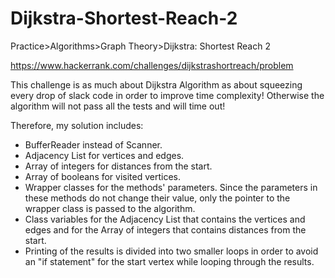 # Dijkstra-Shortest-Reach-2

Practice>Algorithms>Graph Theory>Dijkstra: Shortest Reach 2

https://www.hackerrank.com/challenges/dijkstrashortreach/problem

This challenge is as much about Dijkstra Algorithm as about squeezing every drop of slack code in order to improve time complexity! Otherwise the algorithm will not pass all the tests and will time out!

Therefore, my solution includes:
- BufferReader instead of Scanner.
-  Adjacency List for vertices and edges.
- Array of integers for distances from the start.
- Array of booleans for visited vertices.
- Wrapper classes for the methods' parameters. Since the parameters in these methods
  do not change their value, only the pointer to the wrapper class is passed to the algorithm.
- Class variables for the Adjacency List that contains the vertices and edges
  and for the Array of integers that contains distances from the start.
- Printing of the results is divided into two smaller loops in order to avoid 
  an "if statement" for the start vertex while looping through the results.
